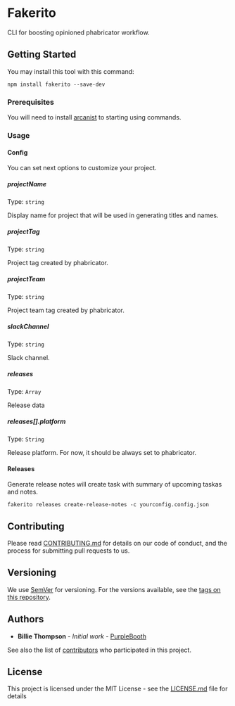 # Fakerito

CLI for boosting opinioned phabricator workflow.

## Getting Started

You may install this tool with this command:

```
npm install fakerito --save-dev
```

### Prerequisites

You will need to install [arcanist](https://github.com/phacility/arcanist) to starting using commands.


### Usage


#### Config

You can set next options to customize your project.

##### projectName
Type: `string`

Display name for project that will be used in generating titles and names.

##### projectTag
Type: `string`

Project tag created by phabricator.

##### projectTeam
Type: `string`

Project team tag created by phabricator.

##### slackChannel
Type: `string`

Slack channel.

##### releases
Type: `Array`

Release data

##### releases[].platform
Type: `String`

Release platform. For now, it should be always set to phabricator.

#### Releases

Generate release notes will create task with summary of upcoming taskas and notes.

```
fakerito releases create-release-notes -c yourconfig.config.json
```

## Contributing

Please read [CONTRIBUTING.md](https://gist.github.com/PurpleBooth/b24679402957c63ec426) for details on our code of conduct, and the process for submitting pull requests to us.

## Versioning

We use [SemVer](http://semver.org/) for versioning. For the versions available, see the [tags on this repository](https://github.com/your/project/tags). 

## Authors

* **Billie Thompson** - *Initial work* - [PurpleBooth](https://github.com/PurpleBooth)

See also the list of [contributors](https://github.com/your/project/contributors) who participated in this project.

## License

This project is licensed under the MIT License - see the [LICENSE.md](LICENSE.md) file for details
